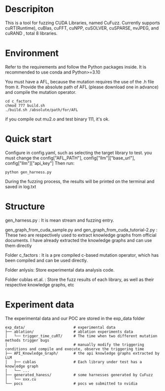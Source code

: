 # Descripiton
This is a tool for fuzzing CUDA Libraries, named CuFuzz.
Currently supports cuRT(Runtime), cuBlas, cuFFT, cuNPP, cuSOLVER, cuSPARSE, nvJPEG, and cuRAND , total 8 libraries.

# Environment
Refer to the requirements and follow the Python packages inside. It is recommended to use conda and Python>=3.10

You must have a AFL, because the mutation requires the use of the .h file from it.
Provide the absolute path of AFL (please download one in advance) and compile the mutation operator.
```
cd c_factors
chmod 777 build.sh
./build.sh /absolute/path/for/AFL
```
if you compile out mu2.o and test binary 111, it's ok.


# Quick start
Configure in config.yaml, such as selecting the target library to test. 
you must change the config["AFL_PATH"], config["llm"]["base_url"], config["llm"]["api_key"]
Then run:
```
python gen_harness.py
```
During the fuzzing process, the results will be printed on the terminal and saved in log.txt

# Structure
gen_harness.py : It is mean stream and fuzzing entry.

gen_graph_from_cuda_sample.py and gen_graph_from_cuda_tutorial-2.py : These two are respectively used to extract knowledge graphs from official documents. I have already extracted the knowledge graphs and can use them directly

Folder c_factors : It is a pre compiled c-based mutation operator, which has been compiled and can be used directly.

Folder anlysis: Store experimental data analysis code.

Folder cublas et.al. : Store the fuzz results of each library, as well as their respective knowledge graphs, etc

# Experiment data
The experimental data and our POC are stored in the exp_data folder
```tree
exp_data/                      # experimental data
├── ablation/                  # ablation experiments data
│   └── trigger_time_cuRT/     # The time when two different mutation methods trigger bugs
│                              # manually modify the triggering conditions and compile and execute, observe the triggering time
├── API_Knowledge_Graph/       # the api knowledge graphs extracted by LLM
│   ├── cublas                 # Each library under test has a knowledge graph
|   └── ...
├── generated_haness/          # some harnesses generated by CuFuzz
│   └── xxx.cu           
└── pocs                       # pocs we submitted to nvidia
```